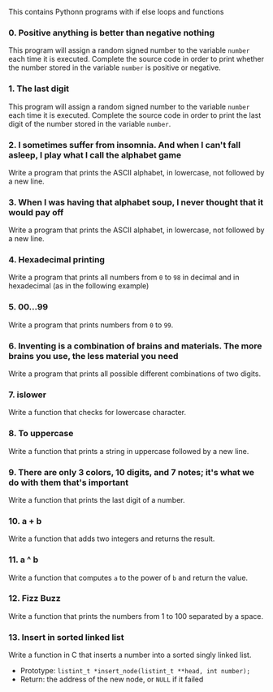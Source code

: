 This contains Pythonn programs with if else loops and functions

### 0. Positive anything is better than negative nothing

This program will assign a random signed number to the variable  `number`  each time it is executed. Complete the source code in order to print whether the number stored in the variable  `number`  is positive or negative.

### 1. The last digit

This program will assign a random signed number to the variable  `number`  each time it is executed. Complete the source code in order to print the last digit of the number stored in the variable  `number`.


### 2. I sometimes suffer from insomnia. And when I can't fall asleep, I play what I call the alphabet game
Write a program that prints the ASCII alphabet, in lowercase, not followed by a new line.

### 3. When I was having that alphabet soup, I never thought that it would pay off
Write a program that prints the ASCII alphabet, in lowercase, not followed by a new line.

### 4. Hexadecimal printing
Write a program that prints all numbers from  `0`  to  `98`  in decimal and in hexadecimal (as in the following example)

### 5. 00...99
Write a program that prints numbers from  `0`  to  `99`.

### 6. Inventing is a combination of brains and materials. The more brains you use, the less material you need
Write a program that prints all possible different combinations of two digits.

### 7. islower
Write a function that checks for lowercase character.

### 8. To uppercase
Write a function that prints a string in uppercase followed by a new line.

### 9. There are only 3 colors, 10 digits, and 7 notes; it's what we do with them that's important
Write a function that prints the last digit of a number.

### 10. a + b
Write a function that adds two integers and returns the result.

### 11. a ^ b
Write a function that computes  `a`  to the power of  `b`  and return the value.

### 12. Fizz Buzz
Write a function that prints the numbers from 1 to 100 separated by a space.

### 13. Insert in sorted linked list
Write a function in C that inserts a number into a sorted singly linked list.
-   Prototype:  `listint_t *insert_node(listint_t **head, int number);`
-   Return: the address of the new node, or  `NULL`  if it failed 
